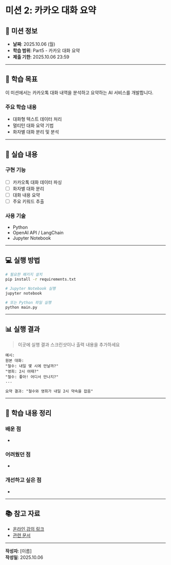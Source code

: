 # 미션 2: 카카오 대화 요약

## 📌 미션 정보

- **날짜**: 2025.10.06 (월)
- **학습 범위**: Part5 - 카카오 대화 요약
- **제출 기한**: 2025.10.06 23:59

---

## 🎯 학습 목표

이 미션에서는 카카오톡 대화 내역을 분석하고 요약하는 AI 서비스를 개발합니다.

### 주요 학습 내용
- 대화형 텍스트 데이터 처리
- 멀티턴 대화 요약 기법
- 화자별 대화 분리 및 분석

---

## 📝 실습 내용

### 구현 기능
- [ ] 카카오톡 대화 데이터 파싱
- [ ] 화자별 대화 분리
- [ ] 대화 내용 요약
- [ ] 주요 키워드 추출

### 사용 기술
- Python
- OpenAI API / LangChain
- Jupyter Notebook

---

## 💻 실행 방법

```bash
# 필요한 패키지 설치
pip install -r requirements.txt

# Jupyter Notebook 실행
jupyter notebook

# 또는 Python 파일 실행
python main.py
```

---

## 📊 실행 결과

> 이곳에 실행 결과 스크린샷이나 출력 내용을 추가하세요

```
예시:
원본 대화: 
"철수: 내일 몇 시에 만날까?"
"영희: 2시 어때?"
"철수: 좋아! 어디서 만나지?"
...

요약 결과: "철수와 영희가 내일 2시 약속을 잡음"
```

---

## 🤔 학습 내용 정리

### 배운 점
- 

### 어려웠던 점
- 

### 개선하고 싶은 점
- 

---

## 📚 참고 자료

- [온라인 강의 링크]()
- [관련 문서]()

---

**작성자**: [이름]  
**작성일**: 2025.10.06

